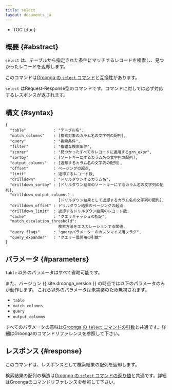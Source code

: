 ```yaml
---
title: select
layout: documents_ja
---
```


* TOC
{:toc}

## 概要 {#abstract}

`select` は、テーブルから指定された条件にマッチするレコードを検索し、見つかったレコードを返却します。

このコマンドは[Groonga の `select` コマンド](http://groonga.org/ja/docs/reference/commands/select.html)と互換性があります。

`select` はRequest-Response型のコマンドです。コマンドに対しては必ず対応するレスポンスが返されます。

## 構文 {#syntax}

    {
      "table"            : "テーブル名",
      "match_columns"    : [検索対象のカラム名の文字列の配列],
      "query"            : "検索条件",
      "filter"           : "複雑な検索条件",
      "scorer"           : "見つかったすべてのレコードに適用するgrn_expr",
      "sortby"           : [ソートキーにするカラム名の文字列の配列],
      "output_columns"   : [返却するカラム名の文字列の配列],
      "offset"           : ページングの起点,
      "limit"            : 返却するレコード数,
      "drilldown"        : "ドリルダウンするカラム名",
      "drilldown_sortby" : [ドリルダウン結果のソートキーにするカラム名の文字列の配列],
      "drilldown_output_columns" :
                           [ドリルダウン結果として返却するカラム名の文字列の配列],
      "drilldown_offset" : ドリルダウン結果のページングの起点,
      "drilldown_limit"  : 返却するドリルダウン結果のレコード数,
      "cache"            : "クエリキャッシュの指定",
      "match_escalation_threshold":
                           検索方法をエスカレーションする閾値,
      "query_flags"      : "queryパラメーターのカスタマイズ用フラグ",
      "query_expander"   : "クエリー展開用の引数"
    }

## パラメータ {#parameters}

`table` 以外のパラメータはすべて省略可能です。

また、バージョン {{ site.droonga_version }} の時点では以下のパラメータのみが動作します。
これら以外のパラメータは未実装のため無視されます。

 * `table`
 * `match_columns`
 * `query`
 * `output_columns`

すべてのパラメータの意味は[Groonga の `select` コマンドの引数](http://groonga.org/ja/docs/reference/commands/select.html#parameters)と共通です。詳細はGroongaのコマンドリファレンスを参照して下さい。


## レスポンス {#response}

このコマンドは、レスポンスとして検索結果の配列を返却します。

検索結果の配列の構造は[Groonga の `select` コマンドの返り値](http://groonga.org/ja/docs/reference/commands/select.html#id6)と共通です。詳細はGroongaのコマンドリファレンスを参照して下さい。

